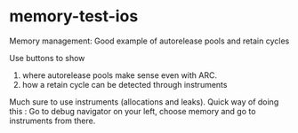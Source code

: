 # memory-test-ios
Memory management:  Good example of autorelease pools and retain cycles

Use buttons to show
1. where autorelease pools make sense even with ARC.
2. how a retain cycle can be detected through instruments

Much sure to use instruments (allocations and leaks).  Quick way of doing this : Go to debug navigator on your left, choose memory and go to instruments from there.

